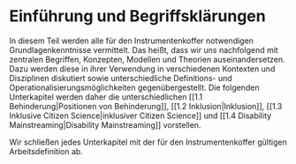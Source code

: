 # Einführung und Begriffsklärungen

In diesem Teil werden alle für den Instrumentenkoffer notwendigen Grundlagenkenntnisse vermittelt. Das heißt, dass wir uns nachfolgend mit zentralen Begriffen, Konzepten, Modellen und Theorien auseinandersetzen. Dazu werden diese in ihrer Verwendung in verschiedenen Kontexten und Disziplinen diskutiert sowie unterschiedliche Definitions- und Operationalisierungsmöglichkeiten gegenübergestellt. Die folgenden Unterkapitel werden daher die unterschiedlichen [[1.1 Behinderung|Positionen von Behinderung]], [[1.2 Inklusion|Inklusion]], [[1.3 Inklusive Citizen Science|inklusiver Citizen Science]] und [[1.4 Disability Mainstreaming|Disability Mainstreaming]] vorstellen.

Wir schließen jedes Unterkapitel mit der für den Instrumentenkoffer gültigen Arbeitsdefinition ab.